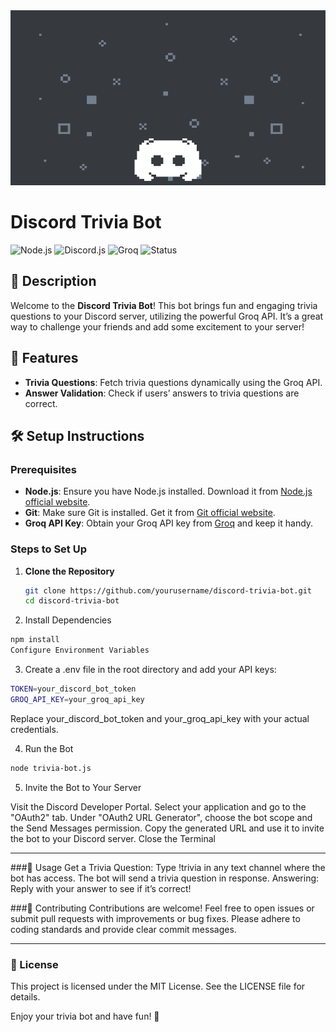<div align="center" style="margin-bottom:30px;">
  <img style="width:800px; height:280px;" src="https://github.com/manya706/discord-trivia-bot/blob/main/discord2.gif" alt="Discord Loading Animation" />
</div>

# <div><centre>**Discord Trivia Bot**</centre></div>
![Node.js](https://img.shields.io/badge/Node.js-v20.17.0-green)
![Discord.js](https://img.shields.io/badge/Discord.js-v14.0.0-blue)
![Groq](https://img.shields.io/badge/Groq-API-orange)
![Status](https://img.shields.io/badge/Status-Active-brightgreen)



## 📜 Description

Welcome to the **Discord Trivia Bot**! This bot brings fun and engaging trivia questions to your Discord server, utilizing the powerful Groq API. It’s a great way to challenge your friends and add some excitement to your server!

## 🚀 Features

- **Trivia Questions**: Fetch trivia questions dynamically using the Groq API.
- **Answer Validation**: Check if users’ answers to trivia questions are correct.

## 🛠️ Setup Instructions

### Prerequisites

- **Node.js**: Ensure you have Node.js installed. Download it from [Node.js official website](https://nodejs.org/).
- **Git**: Make sure Git is installed. Get it from [Git official website](https://git-scm.com/).
- **Groq API Key**: Obtain your Groq API key from [Groq](https://groq.ai) and keep it handy.

### Steps to Set Up

1. **Clone the Repository**

   ```bash
   git clone https://github.com/yourusername/discord-trivia-bot.git
   cd discord-trivia-bot
2. Install Dependencies

  ```bash
  npm install
  Configure Environment Variables
  ```
3. Create a .env file in the root directory and add your API keys:

  ```bash
  TOKEN=your_discord_bot_token
  GROQ_API_KEY=your_groq_api_key
```
Replace your_discord_bot_token and your_groq_api_key with your actual credentials.

4. Run the Bot

```bash
node trivia-bot.js
```
5. Invite the Bot to Your Server

Visit the Discord Developer Portal.
Select your application and go to the "OAuth2" tab.
Under "OAuth2 URL Generator", choose the bot scope and the Send Messages permission.
Copy the generated URL and use it to invite the bot to your Discord server.
Close the Terminal

---

###📝 Usage
Get a Trivia Question: Type !trivia in any text channel where the bot has access. The bot will send a trivia question in response.
Answering: Reply with your answer to see if it’s correct!

###🤝 Contributing
Contributions are welcome! Feel free to open issues or submit pull requests with improvements or bug fixes. Please adhere to coding standards and provide clear commit messages.

---

### 📜 License
This project is licensed under the MIT License. See the LICENSE file for details.

Enjoy your trivia bot and have fun! 🎉



